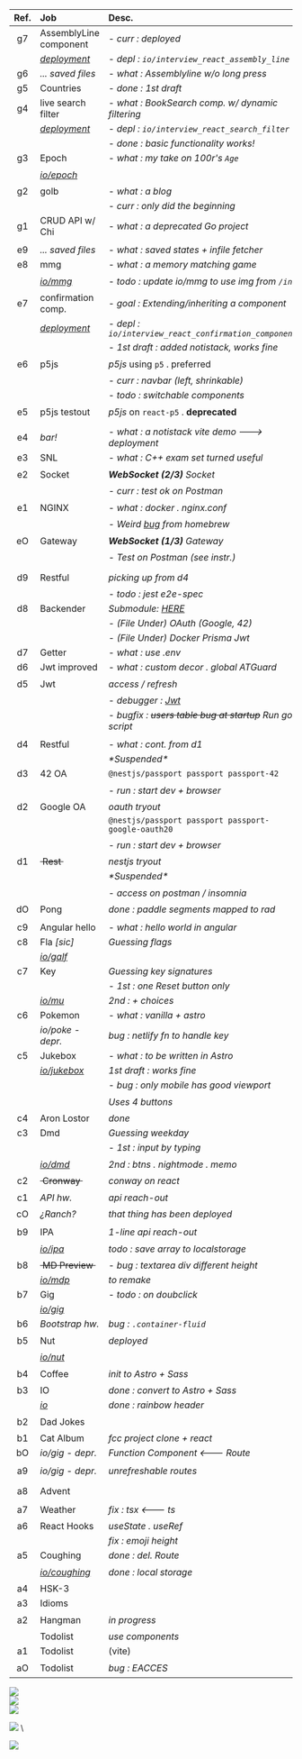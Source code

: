 <!--
<a href='https://nuoxoxo.github.io/snk'><img src='https://deno.com/images/artwork/HypnoDeno.gif?__frsh_c=dad2' width=13px></a> _New!_  \
<a href="https://nuoxoxo.github.io/ranch"><img src='https://media.tenor.com/D-LrcqeyoN0AAAAi/hand-falcaolucas.gif' width='13px' /></a> _New!_  
-->

| Ref.    | Job                        | Desc.                                  | Run 
| :-----: | :------------------------- | :------------------------------------- | :------------: |
| g7      | AssemblyLine component     | - _curr : deployed_                   | 
|         | [*deployment*](https://nuoxoxo.github.io/interview_react_assembly_line) | - _depl : `io/interview_react_assembly_line`_ | :atom:
| g6      | _... saved files_          | - _what : Assemblyline w/o long press_
| g5      | Countries                  | - _done : 1st draft_
| g4      | live search filter         | - _what : BookSearch comp. w/ dynamic filtering_ 
|         | [*deployment*](https://nuoxoxo.github.io/interview_react_search_filter) | - _depl : `io/interview_react_search_filter`_ | :atom:
|         |                            | - _done : basic functionality works!_
| g3      | Epoch                      | - _what : my take on 100r's `Age`_ 
|         | [*io/epoch*](https://nuoxoxo.github.io/epoch) | | :green_circle: 
| g2      | golb                       | - _what : a blog_ 
|         |                            | - _curr : only did the beginning_  
| g1      | CRUD API w/ Chi            | - _what : a deprecated Go project_ | <img height='20px' src='https://i.imgur.com/RkqJhTb.png' />
||
| e9      | _... saved files_          | - _what : saved states + infile fetcher_ 
| e8      | mmg                        | - _what : a memory matching game_ 
|         | [*io/mmg*](https://nuoxoxo.github.io/mmg) | - _todo : update io/mmg to use img from `/in`_ | :green_circle:
| e7      | confirmation comp.         | - _goal : Extending/inheriting a component_ 
|         | [*deployment*](https://nuoxoxo.github.io/interview_react_confirmation_component) | - _depl : `io/interview_react_confirmation_component`_ | :atom:
|         |                            | - _1st draft : added notistack, works fine_ 
| e6      | p5js                       | _p5js_ using `p5` . preferred          | :yellow_circle: 
|         |                            | - _curr : navbar (left, shrinkable)_
|         |                            | - _todo : switchable components_
| e5      | p5js testout               | _p5js_ on `react-p5` . **deprecated**  | :green_circle: 
||
| e4      | _bar!_                     | - _what : a notistack vite demo ---> deployment_  | <a href='https://nuoxoxo.github.io/snk'><img src='https://deno.com/images/artwork/HypnoDeno.gif?__frsh_c=dad2' height=20px></a>
| e3      | SNL                        | - _what : C++ exam set turned useful_ 
| e2      | Socket                     | _**WebSocket (2/3)** Socket_           | :green_circle: 
||| _- curr : test ok on Postman_ 
| e1      | NGINX                      | - _what : docker . nginx.conf_           | :yellow_circle: 
||| _- Weird [bug](e1-ngx/README.md) from homebrew_
| eO      | Gateway                    | _**WebSocket (1/3)** Gateway_          | :green_circle: 
||| _- Test on Postman (see instr.)_ 
||
| d9      | Restful                    | _picking up from *d4*_                 | :yellow_circle:
||| _- todo : jest e2e-spec_
| d8      | Backender                  | _Submodule: [HERE](https://github.com/nuoxoxo/backender)_ 
||| _- (File Under) OAuth (Google, 42)_
||| _- (File Under) Docker Prisma Jwt_
| d7      | Getter                     | - _what : use .env_ 
| d6      | Jwt improved               | - _what : custom decor . global ATGuard_ 
| d5      | Jwt                        | _access / refresh_                      | :green_circle:
|         |                            | - _debugger : [Jwt](https://jwt.io)_ 
|         |                            | - _bugfix : ~~users table bug at startup~~ Run go script_
||
| d4      | Restful                    | - _what : cont. from d1_ 
|         |                            | _\*Suspended\*_  
| d3      | 42 OA                      | `@nestjs/passport passport passport-42` 
|         |                            | - _run : start dev + browser_            | :green_circle: 
| d2      | Google OA                  | _oauth tryout_ 
|         |                            | `@nestjs/passport passport passport-google-oauth20`
|         |                            | - _run : start dev + browser_            | :green_circle: 
| d1      | ~~&nbsp;Rest&nbsp;~~       | _nestjs tryout_ 
|         |                            | _\*Suspended\*_   
|         |                            | - _access on postman / insomnia_      | :green_circle: 
| dO      | Pong                       | _done : paddle segments mapped to rad_ 
||
| c9      | Angular hello              | - _what : hello world in angular_
| c8      | Fla _[sic]_                | _Guessing flags_ 
|         | [*io/galf*](https://nuoxoxo.github.io/galf)
| c7      | Key                        | _Guessing key signatures_ 
|         |                            | - _1st : one Reset button only_
|         | [*io/mu*](https://nuoxoxo.github.io/mu)| _2nd : + choices_
| c6      | Pokemon                    | - _what : vanilla + astro_ 
|         | _io/poke - depr._                   | _bug : netlify fn to handle key_ 
| c5      | Jukebox                    | - _what : to be written in Astro_ 
|         | [*io/jukebox*](https://nuoxoxo.github.io/jukebox) | _1st draft : works fine_ 
|         |                            | - _bug : only mobile has good viewport_ 
|         |                            | _Uses 4 buttons_ | :green_circle: 
| c4      | Aron Lostor                | _done_ 
| c3      | Dmd                        | _Guessing weekday_ 
|         |                            | - _1st : input by typing_ 
|         | [*io/dmd*](https://nuoxoxo.github.io/dmd)| _2nd : btns . nightmode . memo_| :green_circle: 
| c2      | ~~&nbsp;Cronway&nbsp;~~    | _conway on react_                      | :red_circle:
| c1      | _API hw._                  | _api reach-out_                        | :green_circle:
| cO      | _¿Ranch?_ | _that thing has been deployed_ | <a href="https://nuoxoxo.github.io/ranch"><img src='https://media.tenor.com/D-LrcqeyoN0AAAAi/hand-falcaolucas.gif' width='19px' /></a>
||
| b9      | IPA                        | _1-line api reach-out_ 
|| [*io/ipa*](https://nuoxoxo.github.io/ipa) | _todo : save array to localstorage_ | :green_circle:
| b8      | ~~&nbsp;MD Preview&nbsp;~~ | - _bug : textarea div different height_ | :red_circle: 
|| [*io/mdp*](https://nuoxoxo.github.io/mdp) | _to remake_ 
| b7      | Gig                        | - _todo : on doubclick_ 
|| [*io/gig*](https://nuoxoxo.github.io/gig) 
| b6      | _Bootstrap hw._            | _bug : `.container-fluid`_             | :red_circle:
| b5      | Nut                        | _deployed_                             | :green_circle:
|| [*io/nut*](https://nuoxoxo.github.io/nut) 
| b4      | Coffee                     | _init to Astro + Sass_                 | :green_circle:
| b3      | IO                         | _done : convert to Astro + Sass_ 
|| [*io*](https://nuoxoxo.github.io)   | _done : rainbow header_ 
| b2      | Dad Jokes                  |                                        | :green_circle:
| b1      | Cat Album                  | _fcc project clone + react_ 
| bO      | _io/gig - depr._           | _Function Component <--- Route_ 
||
| a9      | _io/gig - depr._           | _unrefreshable routes_ 
||
| a8      | Advent                     |                                        | :green_circle:
| a7      | Weather                    | _fix : tsx <--- ts_                    | :yellow_circle:
| a6      | React Hooks                | _useState . useRef_ 
||                                     | _fix : emoji height_ 
| a5      | Coughing                   | _done : del. Route_ 
|| [*io/coughing*](https://nuoxoxo.github.io/coughing/) | _done : local storage_ | :green_circle:
| a4      | HSK-3 
| a3      | Idioms 
| a2      | Hangman                    | _in progress_                          | :yellow_circle:
|         | Todolist                   | _use components_ 
| a1      | Todolist                   | (vite) 
| aO      | Todolist                   | _bug : EACCES_                         | :yellow_circle: 

![](https://i.imgur.com/2FVvwuZ.png) \
![](https://i.imgur.com/nIAzsy5.png) \
![](https://i.imgur.com/Qj9s1El.png)
<!--![](https://i.imgur.com/JdAHyEc.png)--->

<!--
![](https://i.imgur.com/xhiA86y.png)
-->

![](https://i.imgur.com/FB0IhV0.png) \
<!--
![](https://i.imgur.com/Vi97P6T.jpg) \
--->
![](https://i.imgur.com/PhO7Dg8.png)
